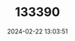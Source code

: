 ---
title: "133390"
category: "Seriatopora hystrix"
draft: false
date: 2024-02-22 13:03:51
languages:
  English: ["Thin Birdsnest Coral"]
---